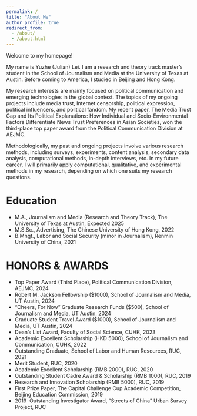 ```yaml
---
permalink: /
title: "About Me"
author_profile: true
redirect_from: 
  - /about/
  - /about.html
---
```


Welcome to my homepage! 

My name is Yuzhe (Julian) Lei. I am a research and theory track master’s student in the School of Journalism and Media at the University of Texas at Austin. Before coming to America, I studied in Beijing and Hong Kong. 

My research interests are mainly focused on political communication and emerging technologies in the global context. The topics of my ongoing projects include media trust, Internet censorship, political expression, political influencers, and political fandom. My recent paper, The Media Trust Gap and Its Political Explanations: How Individual and Socio-Environmental Factors Differentiate News Trust Preferences in Asian Societies, won the third-place top paper award from the Political Communication Division at AEJMC.

Methodologically, my past and ongoing projects involve various research methods, including surveys, experiments, content analysis, secondary data analysis, computational methods, in-depth interviews, etc. In my future career, I will primarily apply computational, qualitative, and experimental methods in my research, depending on which one suits my research questions.


Education
======

* M.A., Journalism and Media (Research and Theory Track), The University of Texas at Austin, Expected 2025
* M.S.Sc., Advertising, The Chinese University of Hong Kong, 2022
* B.Mngt., Labor and Social Security (minor in Journalism), Renmin University of China, 2021


HONORS & AWARDS
======

* Top Paper Award (Third Place), Political Communication Division, AEJMC, 2024
* Robert M. Jackson Fellowship ($1000), School of Journalism and Media, UT Austin, 2024
* “Cheers, For Now” Graduate Research Funds ($500), School of Journalism and Media, UT Austin, 2024
* Graduate Student Travel Award ($1000), School of Journalism and Media, UT Austin, 2024
* Dean’s List Award, Faculty of Social Science, CUHK, 2023
* Academic Excellent Scholarship (HKD 5000), School of Journalism and Communication, CUHK, 2022
* Outstanding Graduate, School of Labor and Human Resources, RUC, 2021
* Merit Student, RUC, 2020
* Academic Excellent Scholarship (RMB 2000), RUC, 2020
* Outstanding Student Cadre Award & Scholarship (RMB 1000), RUC, 2019
* Research and Innovation Scholarship (RMB 5000), RUC, 2019
* First Prize Paper, The Capital Challenge Cup Academic Competition, Beijing Education Commission, 2019
* 2019  Outstanding Investigator Award, “Streets of China” Urban Survey Project, RUC


